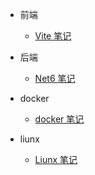 - 前端

  - [Vite 笔记](Vite.md)
 
- 后端

  - [Net6 笔记](Net.md)
  
- docker

  - [docker 笔记](docker.md)
  

- liunx

  - [Liunx 笔记](Liunx.md)
 
